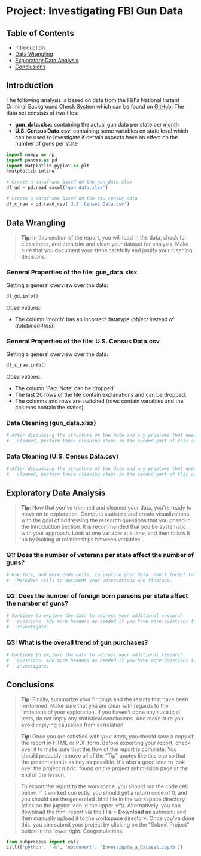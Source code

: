 # Project: Investigating FBI Gun Data

## Table of Contents
<ul>
<li><a href="#intro">Introduction</a></li>
<li><a href="#wrangling">Data Wrangling</a></li>
<li><a href="#eda">Exploratory Data Analysis</a></li>
<li><a href="#conclusions">Conclusions</a></li>
</ul>

<a id='intro'></a>
## Introduction

The following analysis is based on data from the FBI's National Instant Criminal Background Check System which can be found on [GitHub](https://github.com/BuzzFeedNews/nics-firearm-background-checks/blob/master/README.md). The data set consists of two files:
- **gun_data.xlsx**: containing the actual gun data per state per month
- **U.S. Census Data.csv**: containing some variables on state level which can be used to investigate if certain aspects have an effect on the number of guns per state

```python
import numpy as np
import pandas as pd
import matplotlib.pyplot as plt
%matplotlib inline
```

```python
# Create a dataframe based on the gun_data.xlsx
df_gd = pd.read_excel('gun_data.xlsx')

# Create a dataframe based on the raw census data
df_c_raw = pd.read_csv('U.S. Census Data.csv')

```

<a id='wrangling'></a>
## Data Wrangling

> **Tip**: In this section of the report, you will load in the data, check for cleanliness, and then trim and clean your dataset for analysis. Make sure that you document your steps carefully and justify your cleaning decisions.

### General Properties of the file: gun_data.xlsx

Getting a general overview over the data:

```python
df_gd.info()
```

Observations:
- The column 'month' has an incorrect datatype (_object_ instead of _datetime64[ns]_)

### General Properties of the file: U.S. Census Data.csv

Getting a general overview over the data:

```python
df_c_raw.info()
```

Observations:
- The column 'Fact Note' can be dropped.
- The last 20 rows of the file contain explanations and can be dropped.
- The columns and rows are switched (rows contain variables and the columns contain the states).


### Data Cleaning (gun_data.xlsx)

```python
# After discussing the structure of the data and any problems that need to be
#   cleaned, perform those cleaning steps in the second part of this section.

```

### Data Cleaning (U.S. Census Data.csv)

```python
# After discussing the structure of the data and any problems that need to be
#   cleaned, perform those cleaning steps in the second part of this section.

```

<a id='eda'></a>
## Exploratory Data Analysis

> **Tip**: Now that you've trimmed and cleaned your data, you're ready to move on to exploration. Compute statistics and create visualizations with the goal of addressing the research questions that you posed in the Introduction section. It is recommended that you be systematic with your approach. Look at one variable at a time, and then follow it up by looking at relationships between variables.

### Q1: Does the number of veterans per state affect the number of guns?

```python
# Use this, and more code cells, to explore your data. Don't forget to add
#   Markdown cells to document your observations and findings.

```

### Q2: Does the number of foreign born persons per state affect the number of guns?

```python
# Continue to explore the data to address your additional research
#   questions. Add more headers as needed if you have more questions to
#   investigate.

```

### Q3: What is the overall trend of gun purchases?

```python
# Continue to explore the data to address your additional research
#   questions. Add more headers as needed if you have more questions to
#   investigate.

```

<a id='conclusions'></a>
## Conclusions

> **Tip**: Finally, summarize your findings and the results that have been performed. Make sure that you are clear with regards to the limitations of your exploration. If you haven't done any statistical tests, do not imply any statistical conclusions. And make sure you avoid implying causation from correlation!

> **Tip**: Once you are satisfied with your work, you should save a copy of the report in HTML or PDF form. Before exporting your report, check over it to make sure that the flow of the report is complete. You should probably remove all of the "Tip" quotes like this one so that the presentation is as tidy as possible. It's also a good idea to look over the project rubric, found on the project submission page at the end of the lesson.

> To export the report to the workspace, you should run the code cell below. If it worked correctly, you should get a return code of 0, and you should see the generated .html file in the workspace directory (click on the jupyter icon in the upper left). Alternatively, you can download the html report via the **File** > **Download as** submenu and then manually upload it to the workspace directory. Once you've done this, you can submit your project by clicking on the "Submit Project" button in the lower right. Congratulations!


```python
from subprocess import call
call(['python', '-m', 'nbconvert', 'Investigate_a_Dataset.ipynb'])
```
